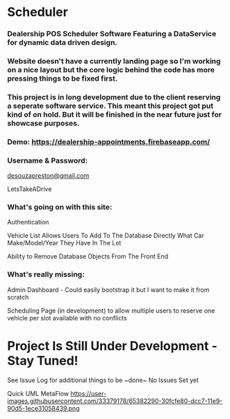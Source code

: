 # Scheduler

### Dealership POS Scheduler Software Featuring a DataService for dynamic data driven design. 

### Website doesn't have a currently landing page so I'm working on a nice layout but the core logic behind the code has more pressing things to be fixed first. 

### This project is in long development due to the client reserving a seperate software service. This meant this project got put kind of on hold. But it will be finished in the near future just for showcase purposes.

### Demo: https://dealership-appointments.firebaseapp.com/

### Username & Password:

desouzapreston@gmail.com

LetsTakeADrive


### What's going on with this site:

Authentication

Vehicle List Allows Users To Add To The Database Directly What Car Make/Model/Year They Have In The Lot

Ability to Remove Database Objects From The Front End


### What's really missing:

Admin Dashboard - Could easily bootstrap it but I want to make it from scratch

Scheduling Page (in development) to allow multiple users to reserve one vehicle per slot available with no conflicts



# Project Is Still Under Development - Stay Tuned!

See Issue Log for additional things to be ~done~
No Issues Set yet

Quick UML MetaFlow
https://user-images.githubusercontent.com/33379178/65382290-30fcfe80-dcc7-11e9-90d5-1ece31058439.png

